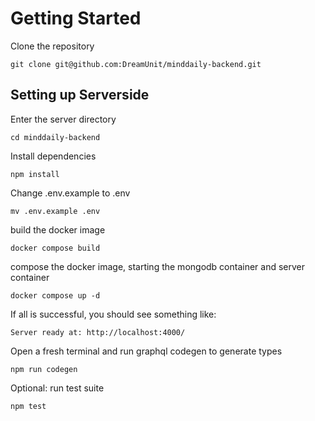 # Getting Started

Clone the repository

```
git clone git@github.com:DreamUnit/minddaily-backend.git
```

## Setting up Serverside

Enter the server directory

```
cd minddaily-backend
```

Install dependencies

```
npm install
```

Change .env.example to .env

```
mv .env.example .env
```

build the docker image

```
docker compose build
```

compose the docker image, starting the mongodb container and server container

```
docker compose up -d
```

If all is successful, you should see something like:

```
Server ready at: http://localhost:4000/
```

Open a fresh terminal and run graphql codegen to generate types

```
npm run codegen
```

Optional: run test suite

```
npm test
```
